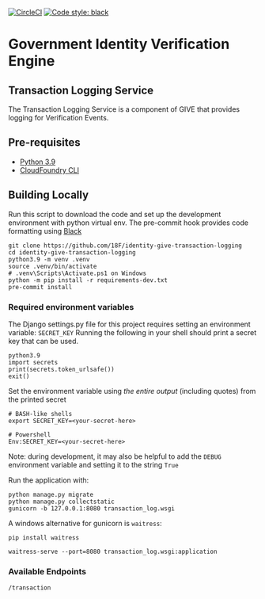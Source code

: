 [![CircleCI](https://circleci.com/gh/18F/identity-give-transaction-logging.svg?style=shield)](https://circleci.com/gh/18F/identity-give-transaction-logging)
[![Code style: black](https://img.shields.io/badge/code%20style-black-000000.svg)](https://github.com/psf/black)

# Government Identity Verification Engine

## Transaction Logging Service

The Transaction Logging Service is a component of GIVE that provides logging for Verification Events.

## Pre-requisites
- [Python 3.9](https://www.python.org/)
- [CloudFoundry CLI](https://docs.cloudfoundry.org/cf-cli/)

## Building Locally

Run this script to download the code and set up the development environment with python virtual env. The pre-commit hook provides code formatting using [Black](https://black.readthedocs.io/en/stable/)

```shell
git clone https://github.com/18F/identity-give-transaction-logging
cd identity-give-transaction-logging
python3.9 -m venv .venv
source .venv/bin/activate
# .venv\Scripts\Activate.ps1 on Windows
python -m pip install -r requirements-dev.txt
pre-commit install
```

### Required environment variables
The Django settings.py file for this project requires setting an environment variable: `SECRET_KEY`
Running the following in your shell should print a secret key that can be used.
```shell
python3.9
import secrets
print(secrets.token_urlsafe())
exit()

```

Set the environment variable using *the entire output* (including quotes) from the printed secret
```shell
# BASH-like shells
export SECRET_KEY=<your-secret-here>

# Powershell
Env:SECRET_KEY=<your-secret-here>
```

Note: during development, it may also be helpful to add the `DEBUG` environment variable and setting it to the string `True`

Run the application with:

```shell
python manage.py migrate
python manage.py collectstatic
gunicorn -b 127.0.0.1:8080 transaction_log.wsgi
```

A windows alternative for gunicorn is `waitress`:

``` shell
pip install waitress

waitress-serve --port=8080 transaction_log.wsgi:application
```


### Available Endpoints

`/transaction`
